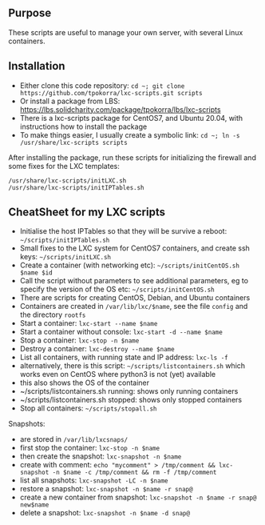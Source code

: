 Purpose
-------

These scripts are useful to manage your own server, with several Linux containers.

Installation
------------

* Either clone this code repository: `cd ~; git clone https://github.com/tpokorra/lxc-scripts.git scripts`
* Or install a package from LBS: https://lbs.solidcharity.com/package/tpokorra/lbs/lxc-scripts
 * There is a lxc-scripts package for CentOS7, and Ubuntu 20.04, with instructions how to install the package
 * To make things easier, I usually create a symbolic link: `cd ~; ln -s /usr/share/lxc-scripts scripts`

After installing the package, run these scripts for initializing the firewall and some fixes for the LXC templates:

    /usr/share/lxc-scripts/initLXC.sh
    /usr/share/lxc-scripts/initIPTables.sh

CheatSheet for my LXC scripts
---------------------------------

* Initialise the host IPTables so that they will be survive a reboot: `~/scripts/initIPTables.sh`
* Small fixes to the LXC system for CentOS7 containers, and create ssh keys: `~/scripts/initLXC.sh`
* Create a container (with networking etc): `~/scripts/initCentOS.sh $name $id`
 * Call the script without parameters to see additional parameters, eg to specify the version of the OS etc: `~/scripts/initCentOS.sh`
 * There are scripts for creating CentOS, Debian, and Ubuntu containers
* Containers are created in `/var/lib/lxc/$name`, see the file `config` and the directory `rootfs`
* Start a container: `lxc-start --name $name`
* Start a container without console: `lxc-start -d --name $name`
* Stop a container: `lxc-stop -n $name`
* Destroy a container: `lxc-destroy --name $name`
* List all containers, with running state and IP address: `lxc-ls -f`
 * alternatively, there is this script: `~/scripts/listcontainers.sh` which works even on CentOS where python3 is not (yet) available
 * this also shows the OS of the container
 * ~/scripts/listcontainers.sh running: shows only running containers
 * ~/scripts/listcontainers.sh stopped: shows only stopped containers
* Stop all containers: `~/scripts/stopall.sh`

Snapshots:
* are stored in `/var/lib/lxcsnaps/`
* first stop the container: `lxc-stop -n $name`
* then create the snapshot: `lxc-snapshot -n $name`
 * create with comment: `echo "mycomment" > /tmp/comment && lxc-snapshot -n $name -c /tmp/comment && rm -f /tmp/comment`
* list all snapshots: `lxc-snapshot -LC -n $name`
* restore a snapshot: `lxc-snapshot -n $name -r snap@`
* create a new container from snapshot: `lxc-snapshot -n $name -r snap@ new$name`
* delete a snapshot: `lxc-snapshot -n $name -d snap@`
